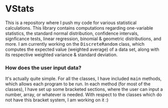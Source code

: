 # VStats

This is a repository where I push my code for various statistical calculations. This library contains computations regarding one-variable statistics, the standard normal distribution, confidence intervals, signficance tests, linear regression, binomial & geometric distributions, and more. I am currently working on the <samp>DiscreteRandom</samp> class, which computes the expected value (weighted average) of a data set, along with its respective weighted variance & standard deviation. 

### How does the user input data? ###

It's actually quite simple. For all the classes, I have included <samp>main</samp> methods, which allows each program to be run. In each method (for most of the classes), I have set up some bracketed sections, where the user can input a number, array, or whatever is needed. With respect to the classes which do not have this bracket system, I am working on it :) 
